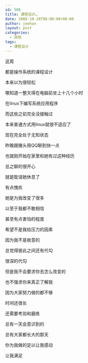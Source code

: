 ```yaml
---
id: 586
title: 课程设计…
date: 2008-10-28T08:00:00+00:00
author: jeehon
layout: post
categories:
  - 其他
tags:
  - 课程设计
---
```

这周
  
都是操作系统的课程设计
  
本来以为很轻松
  
哪知道一整天得在电脑前坐上十几个小时
  
在linux下编写系统应用程序
  
而这些之前完全没接触过
  
本来普通方式用linux就很不适应了
  
现在完全处于无知状态

昨晚跟猪头用QQ聊到快一点
  
也就刚开始在家里和她有过这种经历
  
总之聊的很开心
  
就是耽误她休息了
  
有点愧疚
  
她是为我改变了很多
  
以至于我都不敢相信
  
甚至有点害怕的程度
  
希望不是我给压力的因素
  
因为我不是故意的
  
总觉得彼此之间还有代勾
  
很深的代勾
  
但是我不会要求你去怎么改变的
  
也不强求你来真正了解我
  
因为大家努力做的都不够
  
时间还很长
  
还需要考验和磨练
  
总有一天会意识到的
  
总有大家都长大的那天
  
你为我做的足以让我感动
  
让我满足